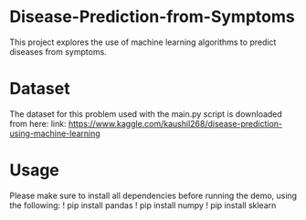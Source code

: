 # Disease-Prediction-from-Symptoms
This project explores the use of machine learning algorithms to predict diseases from symptoms.

# Dataset
The dataset for this problem used with the main.py script is downloaded from here:
link: https://www.kaggle.com/kaushil268/disease-prediction-using-machine-learning

# Usage
Please make sure to install all dependencies before running the demo, using the following:
! pip install pandas
! pip install numpy
! pip install sklearn
